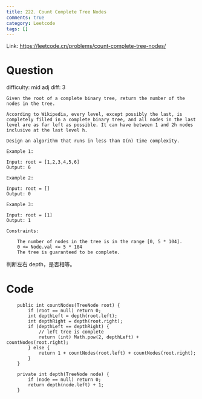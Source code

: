 ```yaml
---
title: 222. Count Complete Tree Nodes
comments: true
category: Leetcode
tags: []
---
```


Link: https://leetcode.cn/problems/count-complete-tree-nodes/

# Question

difficulty: mid
adj diff: 3

    Given the root of a complete binary tree, return the number of the nodes in the tree.

    According to Wikipedia, every level, except possibly the last, is completely filled in a complete binary tree, and all nodes in the last level are as far left as possible. It can have between 1 and 2h nodes inclusive at the last level h.

    Design an algorithm that runs in less than O(n) time complexity.

    Example 1:

    Input: root = [1,2,3,4,5,6]
    Output: 6

    Example 2:

    Input: root = []
    Output: 0

    Example 3:

    Input: root = [1]
    Output: 1

    Constraints:

    	The number of nodes in the tree is in the range [0, 5 * 104].
    	0 <= Node.val <= 5 * 104
    	The tree is guaranteed to be complete.

判断左右 depth，是否相等。

# Code

```
    public int countNodes(TreeNode root) {
        if (root == null) return 0;
        int depthLeft = depth(root.left);
        int depthRight = depth(root.right);
        if (depthLeft == depthRight) {
            // left tree is complete
            return (int) Math.pow(2, depthLeft) + countNodes(root.right);
        } else {
            return 1 + countNodes(root.left) + countNodes(root.right);
        }
    }

    private int depth(TreeNode node) {
        if (node == null) return 0;
        return depth(node.left) + 1;
    }
```
